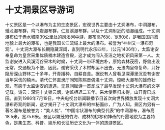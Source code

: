 # 十丈洞景区导游词  
十丈景区是一个以瀑布为主的生态景区，宏观世界主要由十丈洞瀑布，中洞瀑布，蟠龙瀑布群，鸡飞岩瀑布群，仁友溪瀑布群，以及十丈洞附近的暗瀑组成。十丈洞瀑布位于赤水城南39公里处的风溪河中游，瀑布高76米，宽80米，是我国国丹霞地貌上最大的瀑布，也是我国长江流域上最大的瀑布。被誉为“神州又一瀑布奇观”。十丈洞大瀑布长期隐藏深闺，直到明代永乐四年，（公元1406年），太监谢安奉皇命为皇宫采集优质楠木建造宫殿，这才成为闯入圣洁之地初识风采第一人。太监谢安进入风溪河谷采木的时候，十丈洞一带环境古朴，原始森林茂密，野兽出没无常，交通极为不便，因此，谢安采伐了木材却运不出去，无法向皇帝复命，只好隐居深山野林二十多年，开青播种，自耕自食。据说有人曾看见深潭里沉没有谢安当年采伐的楠木。清代仁怀直隶厅同知陈熙晋偶进十丈洞，惊叹大瀑布的雄奇壮观，有感于太监谢安的遭遇，无意间赋诗一首却成了最早发现十丈洞大瀑布的文字记载。诗云：深洞十丈锁云烟，谢监栖迟二五年。采木使臣归未得，山开青已成田。直到1986年7月19日，中央电视台新闻联播节目首次向世界播放发现十丈洞大瀑布奇观的新闻，这才揭开了十丈洞大瀑布的神秘面纱，广为人知。景区内另有一著名瀑布是被誉为：“美人梳”、“中国帘状瀑布的典型代表”的中洞瀑布，瀑布高18.5米，宽75.6米。景区以繁茂的竹海、成林的桫椤和神奇的丹霞地貌为主要特色，是集生态、科普、娱乐和长征历史文化为一体的旅游景区。  

<!-- Last processed: 2025-07-22 03:44:30 -->
